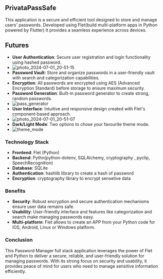 ## PrivataPassSafe

This application is a secure and efficient tool designed to store and manage users' passwords. 
Developed using Flet(build multi-platform apps in Python powered by Flutter) it provides a seamless experience across devices.

## Futures

- **User Authentication**: Secure user registration and login functionality using hashed password.
- ![photo_2024-07-01_20-51-15](https://github.com/SpellboundCoder/PrivatePassSafe/assets/161624068/b9b84008-3c6b-47f2-a27c-0f70e954410e)
- **Password Vault**: Store and organize passwords in a user-friendly vault with search and categorization capabilities.
- **Encryption**: All passwords are encrypted using AES (Advanced Encryption Standard) before storage to ensure maximum security.
- **Password Generation**: Built-in password generator to create strong, random passwords.
- ![pass_generator](https://github.com/SpellboundCoder/PrivatePassSafe/assets/161624068/83bda348-dc43-48ca-8047-1d882028871e)
- **User Interface**: Intuitive and responsive design created with Flet's component-based approach.
- ![photo_2024-07-01_20-51-07](https://github.com/SpellboundCoder/PrivatePassSafe/assets/161624068/9e679150-2c1b-4942-96e4-6fe01a3d25eb)
- **Dark/Light Mode**: Two options to chose your favourite theme mode.
- ![theme_mode](https://github.com/SpellboundCoder/PrivatePassSafe/assets/161624068/00661078-ea1a-45a5-9e07-1fffa532a30c)



### Technology Stack

- **Frontend**: Flet (Python)
- **Backend**: Pythn(python-dotenv, SQLAlchemy, cryptography , pyclip, SpeechRecognition)
- **Database**: SQLite
- **Authentication**: hashlib library to create a hash of password
- **Encryption**: cryptography library to encrypt sensetive data 

### Benefits

- **Security**: Robust encryption and secure authentication mechanisms ensure user data remains safe.
- **Usability**: User-friendly interface and features like categorization and search make managing passwords easy.
- **Multi-platform**: Flet allows to create an APP from your Python code for IOS, Android, Linux or Windows platform.

### Conclusion

This Password Manager full stack application leverages the power of Flet and Python to deliver a secure, reliable, and user-friendly solution for managing passwords. 
With its strong focus on security and usability, it provides peace of mind for users who need to manage sensitive information efficiently.


